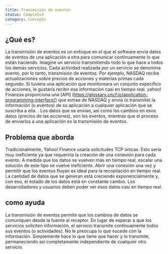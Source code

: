 ```yaml
---
title: Transmisión de eventos
status: Completed
category: Concepto
---
```


## ¿Qué es?

La transmisión de eventos es un enfoque en el que el software envía datos de eventos de una aplicación a otra para comunicar continuamente lo que están haciendo.
Imagine un servicio transmitiendo todo lo que hace a todos los demás servicios.
Cada actividad realizada por un servicio se denomina evento, por lo tanto, transmisión de eventos.
Por ejemplo, NASDAQ recibe actualizaciones sobre precios de acciones y materias primas cada segundo.
Si tuviera una aplicación que monitoreara un conjunto específico de acciones, le gustaría recibir esa información casi en tiempo real.
yahoo! Finanzas proporciona una [API] (https://glossary.cncf.io/application-programming-interface/) que extrae de NASDAQ y envía (o transmite) la información (o eventos) de su aplicación a cualquier aplicación que se suscriba a ella. .
Los datos que se envían, así como los cambios en esos datos (precios de las acciones), son los eventos, mientras que el proceso de enviarlos a una aplicación es la transmisión de eventos.

## Problema que aborda

Tradicionalmente, Yahoo! Finance usaría solicitudes TCP únicas.
Esto sería muy ineficiente ya que requeriría la creación de una conexión para cada evento.
A medida que los datos se vuelven más en tiempo real, escalar una solución de este tipo se vuelve ineficiente.
Abrir una conexión una vez y permitir que los eventos fluyan es ideal para la recopilación en tiempo real.
La cantidad de datos que se generan está creciendo exponencialmente y, con eso, el estado de los datos está en constante cambio. Los desarrolladores y usuarios deben poder ver esos datos casi en tiempo real.

## como ayuda

La transmisión de eventos permite que los cambios de datos se comuniquen desde la fuente al receptor.
En lugar de esperar a que los servicios soliciten información, el servicio transmite continuamente todos sus eventos (o actividades).
No le preocupa lo que sucede con la información.
Simplemente hace lo que tiene que hacer y lo transmite, permaneciendo así completamente independiente de cualquier otro servicio.
